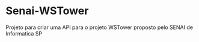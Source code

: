 # Senai-WSTower

Projeto para criar uma API para o projeto WSTower proposto pelo SENAI de Informatica SP
